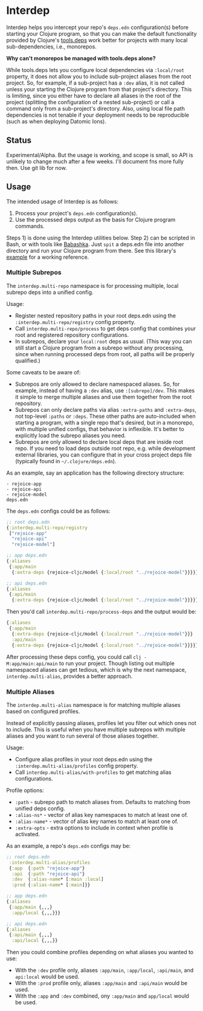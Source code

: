 # Interdep

Interdep helps you intercept your repo's `deps.edn` configuration(s) before starting your Clojure program, so that you can make the default functionality provided by Clojure's [tools.deps](https://github.com/clojure/tools.deps.alpha) work better for projects with many local sub-dependencies, i.e., monorepos.

**Why can't monorepos be managed with tools.deps alone?**

While tools.deps lets you configure local dependencies via `:local/root` property, it does not allow you to include sub-project aliases from the root project. So, for example, if a sub-project has a `:dev` alias, it is not called unless your starting the Clojure program from that project's directory. This is limiting, since you either have to declare all aliases in the root of the project (splitting the configuration of a nested sub-project) or call a command only from a sub-project's directory. Also, using local file path dependencies is not tenable if your deployment needs to be reproducible (such as when deploying Datomic Ions).

## Status

Experimental/Alpha. But the usage is working, and scope is small, so API is unlikely to change much after a few weeks. I'll document fns more fully then. Use git lib for now.

## Usage

The intended usage of Interdep is as follows:

1) Process your project's `deps.edn` configuration(s).
2) Use the processed deps output as the basis for Clojure program commands.

Steps 1) is done using the Interdep utilities below. Step 2) can be scripted in Bash, or with tools like [Babashka](https://github.com/borkdude/babashka). Just `spit` a deps.edn file into another directory and run your Clojure program from there. See this library's [example](https://github.com/rejoice-cljc/interdep/tree/master/example) for a working reference.

### Multiple Subrepos

The `interdep.multi-repo` namespace is for processing multiple, local subrepo deps into a unified config.

Usage: 
- Register nested repository paths in your root deps.edn using the `:interdep.multi-repo/registry` config property.
- Call `interdep.multi-repo/process` to get deps config that combines your root and registered repository configurations.
- In subrepos, declare your `local:root` deps as usual. (This way you can still start a Clojure program from a subrepo without any processing, since when running processed deps from root, all paths will be properly qualified.)

Some caveats to be aware of:
- Subrepos are only allowed to declare namespaced aliases. So, for example, instead of having a `:dev` alias, use `:[subrepo]/dev`. This makes it simple to merge multiple aliases and use them together from the root repository.
- Subrepos can only declare paths via alias `:extra-paths` and `:extra-deps`, not top-level `:paths` or `:deps`. These other paths are auto-included when starting a program, with a single repo that's desired, but in a monorepo, with multiple unified configs, that behavior is inflexible. It's better to explicitly load the subrepo aliases you need.
- Subrepos are only allowed to declare local deps that are inside root repo. If you need to load deps outside root repo, e.g. while development external libraries, you can configure that in your cross project deps file (typically found in `~/.clojure/deps.edn`).

As an example, say an application has the following directory structure: 
```
- rejoice-app
- rejoice-api
- rejoice-model
deps.edn
```

The `deps.edn` configs could be as follows:
```clj
;; root deps.edn
{:interdep.multi-repo/registry
 ["rejoice-app"
  "rejoice-api"
  "rejoice-model"]

;; app deps.edn
{:aliases 
 {:app/main 
  {:extra-deps {rejoice-cljc/model {:local/root "../rejoice-model"}}}}}   

;; api deps.edn
{:aliases 
 {:api/main 
  {:extra-deps {rejoice-cljc/model {:local/root "../rejoice-model"}}}}}
```

Then you'd call `interdep.multi-repo/process-deps` and the output would be: 
```clj
{:aliases 
 {:app/main 
  {:extra-deps {rejoice-cljc/model {:local/root "../rejoice-model"}}}
  :api/main 
  {:extra-deps {rejoice-cljc/model {:local/root "../rejoice-model"}}}}}
```

After processing these deps config, you could call `clj -M:app/main:api/main` to run your project. Though listing out multiple namespaced aliases can get tedious, which is why the next namespace, `interdep.multi-alias`,  provides a better approach.

### Multiple Aliases

The `interdep.multi-alias` namespace is for matching multiple aliases based on configured profiles.

Instead of explicitly passing aliases, profiles let you filter out which ones not to include. This is useful when you have multiple subrepos with multiple aliases and you want to run several of those aliases together.

Usage: 
- Configure alias profiles in your root deps.edn using the `:interdep.multi-alias/profiles` config property.
- Call `interdep.multi-alias/with-profiles` to get matching alias configurations.

Profile options:
- `:path` - subrepo path to match aliases from. Defaults to matching from unified deps config.
- `:alias-ns*` - vector of alias key namespaces to match at least one of.
- `:alias-name*` - vector of alias key names to match at least one of.
- `:extra-opts` - extra options to include in context when profile is activated.

As an example, a repo's `deps.edn` configs may be:
```clj
;; root deps.edn
 :interdep.multi-alias/profiles
 {:app  {:path "rejoice-app"}
  :api  {:path "rejoice-api"}  
  :dev  {:alias-name* [:main :local]
  :prod {:alias-name* [:main]}}

;; app deps.edn
{:aliases 
 {:app/main {,,,}
  :app/local {,,,}}}   

;; api deps.edn
{:aliases 
 {:api/main {,,,}
  :api/local {,,,}}
```

Then you could combine profiles depending on what aliases you wanted to use:
- With the `:dev` profile only, aliases `:app/main`, `:app/local`, `:api/main`, and `api:local` would be used.
- With the `:prod` profile only, aliases `:app/main` and `:api/main` would be used.
- With the `:app` and `:dev` combined, ony `:app/main` and `app/local` would be used.

